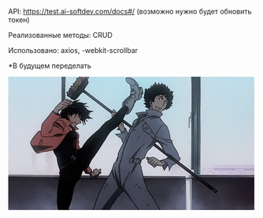 API: https://test.ai-softdev.com/docs#/
(возможно нужно будет обновить токен)

Реализованные методы: CRUD

Использовано: axios, -webkit-scrollbar

*В будущем переделать


![](cowboy.gif)

